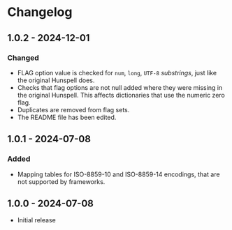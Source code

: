 ﻿# Changelog

## 1.0.2 - 2024-12-01

### Changed

- FLAG option value is checked for `num`, `long`, `UTF-8` *substrings*, just like the original Hunspell does.
- Checks that flag options are not null added where they were missing in the original Hunspell.
  This affects dictionaries that use the numeric zero flag.
- Duplicates are removed from flag sets.
- The README file has been edited.


## 1.0.1 - 2024-07-08

### Added

- Mapping tables for ISO-8859-10 and ISO-8859-14 encodings, that are not supported by frameworks.


## 1.0.0 - 2024-07-08

- Initial release
